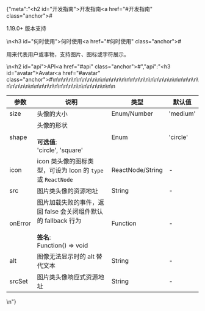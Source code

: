 {"meta":"<h2 id=\"&#x5F00;&#x53D1;&#x6307;&#x5357;\">&#x5F00;&#x53D1;&#x6307;&#x5357;<a href=\"#&#x5F00;&#x53D1;&#x6307;&#x5357;\" class=\"anchor\">#</a></h2><p>1.19.0+ &#x7248;&#x672C;&#x652F;&#x6301;</p>\n<h3 id=\"&#x4F55;&#x65F6;&#x4F7F;&#x7528;\">&#x4F55;&#x65F6;&#x4F7F;&#x7528;<a href=\"#&#x4F55;&#x65F6;&#x4F7F;&#x7528;\" class=\"anchor\">#</a></h3><p>&#x7528;&#x6765;&#x4EE3;&#x8868;&#x7528;&#x6237;&#x6216;&#x4E8B;&#x7269;&#xFF0C;&#x652F;&#x6301;&#x56FE;&#x7247;&#x3001;&#x56FE;&#x6807;&#x6216;&#x5B57;&#x7B26;&#x5C55;&#x793A;&#x3002;</p>\n<h2 id=\"api\">API<a href=\"#api\" class=\"anchor\">#</a></h2>","api":"<h3 id=\"avatar\">Avatar<a href=\"#avatar\" class=\"anchor\">#</a></h3><table>\n<thead>\n<tr>\n<th>&#x53C2;&#x6570;</th>\n<th>&#x8BF4;&#x660E;</th>\n<th>&#x7C7B;&#x578B;</th>\n<th>&#x9ED8;&#x8BA4;&#x503C;</th>\n</tr>\n</thead>\n<tbody>\n<tr>\n<td>size</td>\n<td>&#x5934;&#x50CF;&#x7684;&#x5927;&#x5C0F;</td>\n<td>Enum/Number</td>\n<td>&apos;medium&apos;</td>\n</tr>\n<tr>\n<td>shape</td>\n<td>&#x5934;&#x50CF;&#x7684;&#x5F62;&#x72B6;<br><br><strong>&#x53EF;&#x9009;&#x503C;</strong>:<br>&apos;circle&apos;, &apos;square&apos;</td>\n<td>Enum</td>\n<td>&apos;circle&apos;</td>\n</tr>\n<tr>\n<td>icon</td>\n<td>icon &#x7C7B;&#x5934;&#x50CF;&#x7684;&#x56FE;&#x6807;&#x7C7B;&#x578B;&#xFF0C;&#x53EF;&#x8BBE;&#x4E3A; Icon &#x7684; <code>type</code> &#x6216; <code>ReactNode</code></td>\n<td>ReactNode/String</td>\n<td>-</td>\n</tr>\n<tr>\n<td>src</td>\n<td>&#x56FE;&#x7247;&#x7C7B;&#x5934;&#x50CF;&#x7684;&#x8D44;&#x6E90;&#x5730;&#x5740;</td>\n<td>String</td>\n<td>-</td>\n</tr>\n<tr>\n<td>onError</td>\n<td>&#x56FE;&#x7247;&#x52A0;&#x8F7D;&#x5931;&#x8D25;&#x7684;&#x4E8B;&#x4EF6;&#xFF0C;&#x8FD4;&#x56DE; false &#x4F1A;&#x5173;&#x95ED;&#x7EC4;&#x4EF6;&#x9ED8;&#x8BA4;&#x7684; fallback &#x884C;&#x4E3A;<br><br><strong>&#x7B7E;&#x540D;</strong>:<br>Function() =&gt; void</td>\n<td>Function</td>\n<td>-</td>\n</tr>\n<tr>\n<td>alt</td>\n<td>&#x56FE;&#x50CF;&#x65E0;&#x6CD5;&#x663E;&#x793A;&#x65F6;&#x7684; alt &#x66FF;&#x4EE3;&#x6587;&#x672C;</td>\n<td>String</td>\n<td>-</td>\n</tr>\n<tr>\n<td>srcSet</td>\n<td>&#x56FE;&#x7247;&#x7C7B;&#x5934;&#x50CF;&#x54CD;&#x5E94;&#x5F0F;&#x8D44;&#x6E90;&#x5730;&#x5740;</td>\n<td>String</td>\n<td>-</td>\n</tr>\n</tbody>\n</table>\n"}